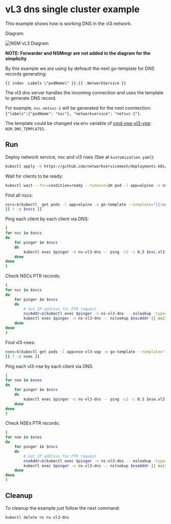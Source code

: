 # vL3 dns single cluster example

This example shows how is working DNS in the vl3 network.


Diagram: 

![NSM vL3 Diagram](./vl3-dns.svg "NSM vl3 DNS Scheme")


**NOTE: Forwarder and NSMmgr are not added in the diagram for the simplicity**


By this example we are using by defeault the next go-template for DNS records generating:

```go-template
{{ index .Labels \"podName\" }}.{{ .NetworkService }}
```

The vl3 dns server handles the incoming connection and uses the template to generate DNS record. 

For example, `nsc.netsvc-1` will be generated for the next conntection:`{"labels":{"podName": "nsc"}, "networkservice": "netsvc-1"}`.

The template could be changed via env variable of [cmd-nse-vl3-vpp](../../../apps/nse-vl3-vpp/): `NSM_DNS_TEMPLATES`.

## Run

Deploy network service, nsc and vl3 nses (See at `kustomization.yaml`):
```bash
kubectl apply -k https://github.com/networkservicemesh/deployments-k8s/examples/features/vl3-dns?ref=2eeb4eae35f38a254e4f321ae8975c2a631ba563
```

Wait for clients to be ready:
```bash
kubectl wait --for=condition=ready --timeout=2m pod -l app=alpine -n ns-vl3-dns
```

Find all nscs:
```bash
nscs=$(kubectl  get pods -l app=alpine -o go-template --template="{{range .items}}{{.metadata.name}} {{end}}" -n ns-vl3-dns)
[[ ! -z $nscs ]]
```

Ping each client by each client via DNS:
```bash
(
for nsc in $nscs
do
    for pinger in $nscs
    do
        kubectl exec $pinger -n ns-vl3-dns -- ping -c2 -i 0.5 $nsc.vl3-dns -4 || exit
    done
done
)
```

Check NSCs PTR records:
```bash
(
for nsc in $nscs
do
    for pinger in $nscs
    do
        # Get IP address for PTR request
        nscAddr=$(kubectl exec $pinger -n ns-vl3-dns -- nslookup -type=a $nsc.vl3-dns | grep -A1 Name | tail -n1 | sed 's/Address: //')
        kubectl exec $pinger -n ns-vl3-dns -- nslookup $nscAddr || exit
    done
done
)
```

Find vl3-nses:
```bash
nses=$(kubectl get pods -l app=nse-vl3-vpp -o go-template --template="{{range .items}}{{.metadata.name}} {{end}}" -n ns-vl3-dns)
[[ ! -z nses ]]
```

Ping each vl3-nse by each client via DNS:
```bash
(
for nse in $nses
do
    for pinger in $nscs
    do
        kubectl exec $pinger -n ns-vl3-dns -- ping -c2 -i 0.5 $nse.vl3-dns -4 || exit
    done
done
)
```

Check NSEs PTR records:
```bash
(
for nse in $nses
do
    for pinger in $nscs
    do
        # Get IP address for PTR request
        nseAddr=$(kubectl exec $pinger -n ns-vl3-dns -- nslookup -type=a $nse.vl3-dns | grep -A1 Name | tail -n1 | sed 's/Address: //')
        kubectl exec $pinger -n ns-vl3-dns -- nslookup $nseAddr || exit
    done
done
)
```

## Cleanup

To cleanup the example just follow the next command:
```bash
kubectl delete ns ns-vl3-dns
```
